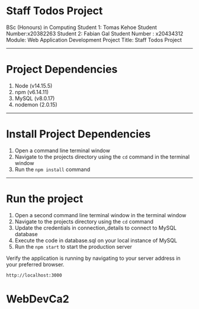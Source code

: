 
# Staff Todos Project
BSc (Honours) in Computing
Student 1: Tomas Kehoe
Student Number:x20382263
Student 2: Fabian Gal
Student Number : x20434312
Module: Web Application Development
Project Title: Staff Todos Project

---

# Project Dependencies
1. Node (v14.15.5)
2. npm (v6.14.11)
3. MySQL (v8.0.17)
4. nodemon (2.0.15)

---

# Install Project Dependencies

1. Open a command line terminal window
2. Navigate to the projects directory using the `cd` command in the terminal window
2. Run the `npm install` command

---

# Run the project

1. Open a second command line terminal window in the terminal window
2. Navigate to the projects directory using the `cd` command
3. Update the credentials in connection_details to connect to MySQL database
4. Execute the code in database.sql on your local instance of MySQL 
5. Run the `npm start` to start the production server

Verify the application is running by navigating to your server address in
your preferred browser.
```sh
http://localhost:3000
```
# WebDevCa2
